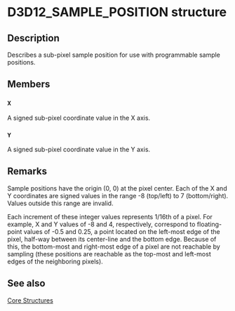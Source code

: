 # D3D12_SAMPLE_POSITION structure

## Description

Describes a sub-pixel sample position for use with programmable sample positions.

## Members

### `X`

A signed sub-pixel coordinate value in the X axis.

### `Y`

A signed sub-pixel coordinate value in the Y axis.

## Remarks

Sample positions have the origin (0, 0) at the pixel center. Each of the X and Y coordinates are signed values in the range -8 (top/left) to 7 (bottom/right). Values outside this range are invalid.

Each increment of these integer values represents 1/16th of a pixel. For example, X and Y values of -8 and 4, respectively, correspond to floating-point values of -0.5 and 0.25, a point located on the left-most edge of the pixel, half-way between its center-line and the bottom edge. Because of this, the bottom-most and right-most edge of a pixel are not reachable by sampling (these positions are reachable as the top-most and left-most edges of the neighboring pixels).

## See also

[Core Structures](https://learn.microsoft.com/windows/desktop/direct3d12/direct3d-12-structures)